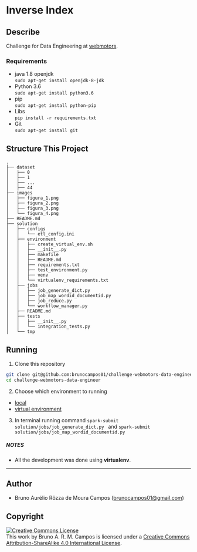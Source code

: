 # Inverse Index

## Describe
Challenge for Data Engineering at [webmotors](https://www.webmotors.com.br/).

### Requirements
- java 1.8 openjdk<br/>
`sudo apt-get install openjdk-8-jdk`
- Python 3.6<br/>
`sudo apt-get install python3.6`
- pip<br/>
`sudo apt-get install python-pip`
- Libs<br/>
`pip install -r requirements.txt`<br/>
- Git<br/>
`sudo apt-get install git`

## Structure This Project

```
.
├── dataset
│   ├── 0
│   ├── 1
│   ├── ...
│   ├── 44
├── images
│   ├── figura_1.png
│   ├── figura_2.png
│   ├── figura_3.png
│   └── figura_4.png
├── README.md
├── solution
│   ├── configs
│   │   └── etl_config.ini
│   ├── environment
│   │   ├── create_virtual_env.sh
│   │   ├── __init__.py
│   │   ├── makefile
│   │   ├── README.md
│   │   ├── requirements.txt
│   │   ├── test_environment.py
│   │   ├── venv
│   │   └── virtualenv_requirements.txt
│   ├── jobs
│   │   ├── job_generate_dict.py
│   │   ├── job_map_wordid_documentid.py
│   │   ├── job_reduce.py
│   │   └── workflow_manager.py
│   ├── README.md
│   ├── tests
│   │   ├── __init__.py
│   │   └── integration_tests.py
│   └── tmp
```

## Running
1. Clone this repository
```sh
git clone git@github.com:brunocampos01/challenge-webmotors-data-engineer.git
cd challenge-webmotors-data-engineer
```

2. Choose which environment to running
 - [local](environment/README.md)
 - [virtual environment](environment/README.md)

3. In terminal running command `spark-submit solution/jobs/job_generate_dict.py
` and `spark-submit solution/jobs/job_map_wordid_documentid.py`

##### NOTES
- All the development was done using **virtualenv**. 

---

## Author
- Bruno Aurélio Rôzza de Moura Campos (brunocampos01@gmail.com)

## Copyright
<a rel="license" href="http://creativecommons.org/licenses/by-sa/4.0/"><img alt="Creative Commons License" style="border-width:0" src="https://i.creativecommons.org/l/by-sa/4.0/88x31.png" /></a><br />This work by <span xmlns:cc="http://creativecommons.org/ns#" property="cc:attributionName">Bruno A. R. M. Campos</span> is licensed under a <a rel="license" href="http://creativecommons.org/licenses/by-sa/4.0/">Creative Commons Attribution-ShareAlike 4.0 International License</a>.
